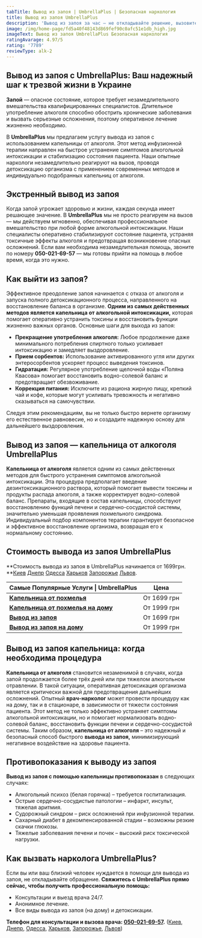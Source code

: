 ```yaml
---
tabTitle: Вывод из запоя | UmbrellaPlus | Безопасная наркология
title: Вывод из запоя UmbrellaPlus
description: 'Вывод из запоя за час — не откладывайте решение, вызовите помощь'
image: /img/home-page/fd5a40f48143d869fef90c0afc51e1db_high.jpg
imageText: Вывод из запоя UmbrellaPlus Безопасная наркология
ratingAvarage: 4.97/5
rating: '7789'
reviewType: alk-2
---
```


## Вывод из запоя с UmbrellaPlus: Ваш надежный шаг к трезвой жизни в Украине

**Запой** — опасное состояние, которое требует незамедлительного вмешательства квалифицированных специалистов. Длительное употребление алкоголя способно обострить хронические заболевания и вызвать серьезные осложнения, поэтому оперативное лечение жизненно необходимо.

В **UmbrellaPlus** мы предлагаем услугу вывода из запоя с использованием капельницы от алкоголя. Этот метод инфузионной терапии направлен на быстрое устранение симптомов алкогольной интоксикации и стабилизацию состояния пациента. Наши опытные наркологи незамедлительно реагируют на вызов, проводя детоксикацию организма с применением современных методов и индивидуально подобранных капельниц от алкоголя.

## Экстренный вывод из запоя

Когда запой угрожает здоровью и жизни, каждая секунда имеет решающее значение. В **UmbrellaPlus** мы не просто реагируем на вызов — мы действуем мгновенно, обеспечивая профессиональное вмешательство при любой форме алкогольной интоксикации. Наши специалисты оперативно стабилизируют состояние пациента, устраняя токсичные эффекты алкоголя и предотвращая возникновение опасных осложнений. Если вам необходима незамедлительная помощь, звоните по номеру **050-021-69-57** — мы готовы прийти на помощь в любое время, когда это нужно.

## Как выйти из запоя?

Эффективное преодоление запоя начинается с отказа от алкоголя и запуска полного детоксикационного процесса, направленного на восстановление баланса в организме. **Одним из самых действенных методов является капельница от алкогольной интоксикации,**  которая помогает оперативно устранить токсины и восстановить функции жизненно важных органов. Основные шаги для выхода из запоя:

* **Прекращение употребления алкоголя:** Любое продолжение даже минимального потребления спиртного только усиливает интоксикацию и замедляет выздоровление.
* **Прием сорбентов:** Использование активированного угля или других энтеросорбентов ускоряет процесс выведения токсинов.
* **Гидратация:** Регулярное употребление щелочной воды «Поляна Квасова» помогает восстановить водно-солевой баланс и предотвращает обезвоживание.
* **Коррекция питания:** Исключите из рациона жирную пищу, крепкий чай и кофе, которые могут усиливать тревожность и негативно сказываться на самочувствии.

Следуя этим рекомендациям, вы не только быстро вернете организму его естественное равновесие, но и создадите надежную основу для дальнейшего выздоровления.

## Вывод из запоя — капельница от алкоголя UmbrellaPlus

**Капельница от алкоголя** является одним из самых действенных методов для быстрого устранения симптомов алкогольной интоксикации. Эта процедура предполагает введение дезинтоксикационного раствора, который помогает вывести токсины и продукты распада алкоголя, а также корректирует водно-солевой баланс. Препараты, входящие в состав капельницы, способствуют восстановлению функций печени и сердечно-сосудистой системы, значительно уменьшая проявления похмельного синдрома. Индивидуальный подбор компонентов терапии гарантирует безопасное и эффективное восстановление организма, возвращая его к нормальному состоянию.

## Стоимость вывода из запоя UmbrellaPlus

**Стоимость вывода из запоя в UmbrellaPlus начинается от 1699грн. **[Киев](https://umbrella-plus.com.ua/kiev/) [Днепр](https://umbrella-plus.com.ua/dnepr/) [Одесса](https://umbrella-plus.com.ua/lechenie-alc/) [Харьков](https://umbrella-plus.com.ua/kharkiv/) [Запорожье](https://umbrella-plus.com.ua/zaporozie/) [Львов](https://umbrella-plus.com.ua/lviv/).

| Самые Популярные Услуги \| UmbrellaPlus                                          | Цена        |
| -------------------------------------------------------------------------------- | ----------- |
| **[Капельница от похмелья](kapelnica-ot-alkogolia-UmbrellaPlus)**                | От 1699 грн |
| **[Капельница от похмелья на дому](Kapelnica_ot_alkogola_na_domy_UmbrellaPlus)** | От 1999 грн |
| **[Вывод из запоя ](Vivod-iz-zapoia-na-domy-UmbrellaPlus)**                      | От 1699 грн |
| **[Вывод из запоя на дому](Vivod-iz-zapoia-na-domy-UmbrellaPlus)**               | От 1999 грн |

## Вывод из запоя капельница: когда необходима процедура

**Капельница от алкоголя** становится незаменимой в случаях, когда запой продолжается более трёх дней или при тяжелом алкогольном отравлении. В такой ситуации, оперативная детоксикация организма является критически важной для предотвращения дальнейших осложнений. Опытный **врач-нарколог** может провести процедуру как на дому, так и в стационаре, в зависимости от тяжести состояния пациента. Этот метод не только эффективно устраняет симптомы алкогольной интоксикации, но и помогает нормализовать водно-солевой баланс, восстановить функции печени и сердечно-сосудистой системы. Таким образом, **капельница от алкоголя** – это надежный и безопасный способ быстрого **вывода из запоя,** минимизирующий негативное воздействие на здоровье пациента.

## Противопоказания к выводу из запоя

**Вывод из запоя с помощью капельницы противопоказан** в следующих случаях:

* Алкогольный психоз (белая горячка) – требуется госпитализация.
* Острые сердечно-сосудистые патологии – инфаркт, инсульт, тяжелая аритмия.
* Судорожный синдром – риск осложнений при инфузионной терапии.
* Сахарный диабет в декомпенсированной стадии – возможны резкие скачки глюкозы.
* Тяжелые заболевания печени и почек – высокий риск токсической нагрузки.

## Как вызвать нарколога UmbrellaPlus?

Если вы или ваш близкий человек нуждается в помощи для вывода из запоя, не откладывайте обращение. **Свяжитесь с UmbrellaPlus прямо сейчас, чтобы получить профессиональную помощь:**

* Консультации и выезд врача 24/7.
* Анонимное лечение.
* Все виды вывода из запоя (на дому) и детоксикации.

**Телефон для консультации и вызова врача: [050-021-69-57](tel:0500216957).**  ([Киев](https://umbrella-plus.com.ua/kiev/), [Днепр](https://umbrella-plus.com.ua/dnepr/), [Одесса](https://umbrella-plus.com.ua/lechenie-alc/), [Харьков](https://umbrella-plus.com.ua/kharkiv/), [Запорожье](https://umbrella-plus.com.ua/zaporozie/), [Львов](https://umbrella-plus.com.ua/lviv/))
